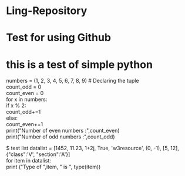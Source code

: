 # Ling-Repository
# Test for using Github
# this is a test of simple python

numbers = (1, 2, 3, 4, 5, 6, 7, 8, 9) # Declaring the tuple  
count_odd = 0  
count_even = 0  
for x in numbers:  
        if x % 2:  
             count_odd+=1  
        else:  
             count_even+=1  
print("Number of even numbers :",count_even)  
print("Number of odd numbers :",count_odd)  

$ test list
datalist = [1452, 11.23, 1+2j, True, 'w3resource', (0, -1), [5, 12],  
{"class":'V', "section":'A'}]  
for item in datalist:  
   print ("Type of ",item, " is ", type(item)) 
   

